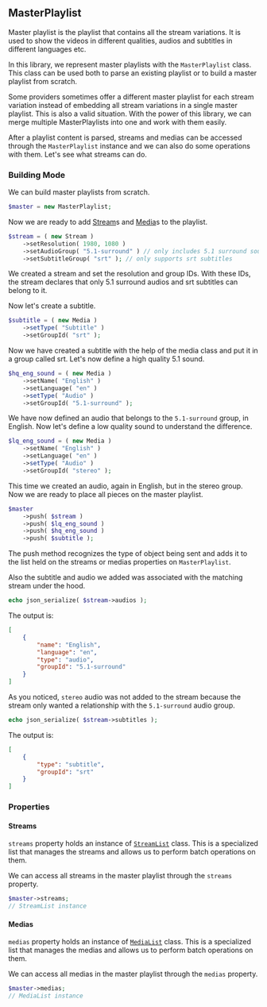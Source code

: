 ## MasterPlaylist
Master playlist is the playlist that contains all the stream variations. It is used to show the videos in different qualities, audios and subtitles in different languages etc.

In this library, we represent master playlists with the `MasterPlaylist` class. This class can be used both to parse an existing playlist or to build a master playlist from scratch.

Some providers sometimes offer a different master playlist for each stream variation instead of embedding all stream variations in a single master playlist. This is also a valid situation. With the power of this library, we can merge multiple MasterPlaylists into one and work with them easily.

After a playlist content is parsed, streams and medias can be accessed through the `MasterPlaylist` instance and we can also do some operations with them. Let's see what streams can do.

### Building Mode
We can build master playlists from scratch.

```php
$master = new MasterPlaylist;
```

Now we are ready to add [Stream](Stream.md)s and [Media](Media.md)s to the playlist.

```php
$stream = ( new Stream )
	->setResolution( 1980, 1080 )
	->setAudioGroup( "5.1-surround" ) // only includes 5.1 surround sounds
	->setSubtitleGroup( "srt" ); // only supports srt subtitles
```

We created a stream and set the resolution and group IDs. With these IDs, the stream declares that only 5.1 surround audios and srt subtitles can belong to it.

Now let's create a subtitle.

```php
$subtitle = ( new Media )
	->setType( "Subtitle" )
	->setGroupId( "srt" );
```

Now we have created a subtitle with the help of the media class and put it in a group called srt. Let's now define a high quality 5.1 sound.

```php
$hq_eng_sound = ( new Media )
	->setName( "English" )
	->setLanguage( "en" )
	->setType( "Audio" )
	->setGroupId( "5.1-surround" );
```

We have now defined an audio that belongs to the `5.1-surround` group, in English. Now let's define a low quality sound to understand the difference.

```php
$lq_eng_sound = ( new Media )
	->setName( "English" )
	->setLanguage( "en" )
	->setType( "Audio" )
	->setGroupId( "stereo" );
```

This time we created an audio, again in English, but in the stereo group. Now we are ready to place all pieces on the master playlist.

```php
$master
	->push( $stream )
	->push( $lq_eng_sound )
	->push( $hq_eng_sound )
	->push( $subtitle );
```

The push method recognizes the type of object being sent and adds it to the list held on the streams or medias properties on `MasterPlaylist`. 

Also the subtitle and audio we added was associated with the matching stream under the hood.

```php
echo json_serialize( $stream->audios );
```

The output is:

```json
[
	{
		"name": "English",
		"language": "en",
		"type": "audio",
		"groupId": "5.1-surround"
	}
]
```

As you noticed, `stereo` audio was not added to the stream because the stream only wanted a relationship with the `5.1-surround` audio group.

```php
echo json_serialize( $stream->subtitles );
```

The output is: 

```json
[
	{
		"type": "subtitle",
		"groupId": "srt"
	}
]
```

### Properties
#### Streams
`streams` property holds an instance of [`StreamList`](StreamList.md) class. This is a specialized list that manages the streams and allows us to perform batch operations on them.

We can access all streams in the master playlist through the `streams` property.

```php
$master->streams;
// StreamList instance
```

#### Medias
`medias` property holds an instance of [`MediaList`](MediaList.md) class. This is a specialized list that manages the medias and allows us to perform batch operations on them.

We can access all medias in the master playlist through the `medias` property.

```php
$master->medias;
// MediaList instance
```
